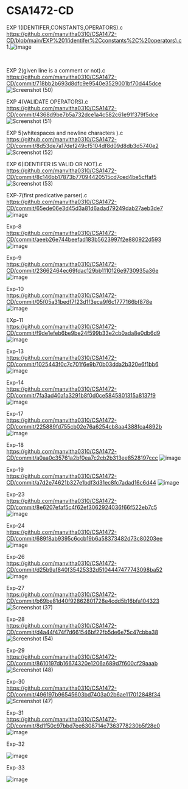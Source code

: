 # CSA1472-CD
EXP 1(IDENTIFER,CONSTANTS,OPERATORS).c<br>
https://github.com/manvitha0310/CSA1472-CD/blob/main/EXP%201(identifer%2Cconstants%2C%20operators).c<br>
1.![image](https://user-images.githubusercontent.com/113499774/216784727-db284353-8639-4a88-a852-58d7f8ef26f8.png)

<br>

EXP 2(given line is a comment or not).c<br>
https://github.com/manvitha0310/CSA1472-CD/commit/718bb2b693d8dfc9e9540e3529001bf70d445dce<br>
![Screenshot (50)](https://user-images.githubusercontent.com/113499774/216830895-2fbd3dc2-923f-424f-9516-e6fcb8122abd.png)
<br>

EXP 4(VALIDATE OPERATORS).c<br>
https://github.com/manvitha0310/CSA1472-CD/commit/4368d9be7b5a732dce1a4c582c61e91f379f5dce<br>
![Screenshot (51)](https://user-images.githubusercontent.com/113499774/216831092-01b85301-b81d-402f-b7e7-960745147fda.png)
<br>

EXP 5(whitespaces and newline characters ).c<br>
https://github.com/manvitha0310/CSA1472-CD/commit/8d53de7a17def249cf5104df8d09d8db3d5740e2<br>
![Screenshot (52)](https://user-images.githubusercontent.com/113499774/216831293-0fe0981f-5369-4211-b51c-a3a15ed178c4.png)
<br>

EXP 6(IDENTIFER IS VALID OR NOT).c<br>
https://github.com/manvitha0310/CSA1472-CD/commit/8c146bb17873b77094420515cd7ced4be5cffaf5<br>
![Screenshot (53)](https://user-images.githubusercontent.com/113499774/216831427-b7528824-278a-4db8-a874-02e2c355f169.png)
<br>

EXP-7(first predicative parser).c<br>
https://github.com/manvitha0310/CSA1472-CD/commit/65ede06e3d45d3a81d6adad79249dab27aeb3de7<br>
![image](https://user-images.githubusercontent.com/113499774/216833490-597823af-8d88-46ef-a0d7-369c4cc04db5.png)
<br>

Exp-8 <br>
https://github.com/manvitha0310/CSA1472-CD/commit/aeeb26e744beefad183b5623997f2e880922d593<br>
![image](https://user-images.githubusercontent.com/113499774/216832519-4513cc5a-5bea-4a03-a338-c5760b40c91f.png)
<br>

Exp-9 <br>
https://github.com/manvitha0310/CSA1472-CD/commit/23662464ec69fdac129bb1110126e9730935a36e<br>
![image](https://user-images.githubusercontent.com/113499774/216832610-2b91f509-f236-4999-a37b-096ffe9d5849.png)
<br>

Exp-10 <br>
https://github.com/manvitha0310/CSA1472-CD/commit/05f05a31bedf7f23d1f3eca9f6c1777166bf878e<br>
![image](https://user-images.githubusercontent.com/113499774/216832610-2b91f509-f236-4999-a37b-096ffe9d5849.png)
<br>

EXp-11 <br>
https://github.com/manvitha0310/CSA1472-CD/commit/f9de1efeb6be9be24f599b33e2cb0ada8e0db6d9<br>
![image](https://user-images.githubusercontent.com/113499774/216833515-0edef53b-a49d-4af8-9dc8-e2ab07081c52.png)
<br>

Exp-13 <br>
https://github.com/manvitha0310/CSA1472-CD/commit/1025443f0c7c701f6e9b70b03dda2b320e6f1bb6<br>
![image](https://user-images.githubusercontent.com/113499774/216787149-9847a6f6-4450-4ef6-9cd0-75d2d7421df9.png)
<br>

Exp-14 <br>
https://github.com/manvitha0310/CSA1472-CD/commit/7fa3ad40a1a3291b8f0d0ce5845801315a8137f9<br>
![image](https://user-images.githubusercontent.com/113499774/216787165-1df776e3-76b5-49e1-9e47-a3bdc3e9f901.png)
<br>

Exp-17 <br>
https://github.com/manvitha0310/CSA1472-CD/commit/225889fd755cb02e76a6254cb8aa4388fca4892b<br>
![image](https://user-images.githubusercontent.com/113499774/216833398-662d13cd-2788-4953-b310-8461afdde8af.png)
<br>

Exp-18 <br>
https://github.com/manvitha0310/CSA1472-CD/commit/a0aa0c35761a2bf0ea7c2cb2b313ee8528197ccc
![image](https://user-images.githubusercontent.com/113499774/216833551-a07b0799-a3cb-4d32-9014-7b9adb1723fc.png)
<br>

Exp-19 <br>
https://github.com/manvitha0310/CSA1472-CD/commit/a7d2e74621b327e1bdf3d31ec8fc7adad16c6d44
![image](https://user-images.githubusercontent.com/113499774/216833571-4c5e02a2-ef2c-4a93-a9b5-19c5f3204a24.png)
<br>

Exp-23  <br>
https://github.com/manvitha0310/CSA1472-CD/commit/8e6207efaf5c4f62ef3062924036f66f522eb7c5<br>
![image](https://user-images.githubusercontent.com/113499774/216833723-e0c6fcd4-468c-4e18-b487-dea22c5ab2ee.png)
<br>

Exp-24 <br>
https://github.com/manvitha0310/CSA1472-CD/commit/689f8ab9395c6ccb19b6a58373482d73c80203ee<br>
![image](https://user-images.githubusercontent.com/113499774/216833766-91509042-186b-4343-b0d7-991aecf1dd29.png)
<br>

Exp-26 <br>
https://github.com/manvitha0310/CSA1472-CD/commit/d25b9af840f35425332d5104447477743098ba52<br>
![image](https://user-images.githubusercontent.com/113499774/216833847-3d68ba04-bae8-464b-86cd-9e7bbc363b66.png)

Exp-27 <br>
https://github.com/manvitha0310/CSA1472-CD/commit/b69be81d40f92862801728e4cdd5b16bfa104323<br>
![Screenshot (37)](https://user-images.githubusercontent.com/113499774/216833934-e0d84078-46d9-4cad-8d9f-9f42110ae1b5.png)
<br>

Exp-28 <br>
https://github.com/manvitha0310/CSA1472-CD/commit/d4a44f474f7d661546bf22fb5de6e75c47cbba38<br>
![Screenshot (54)](https://user-images.githubusercontent.com/113499774/216834061-620df2aa-dae4-4f09-9b1f-87b9394fc332.png)
<br>

Exp-29 <br>
https://github.com/manvitha0310/CSA1472-CD/commit/8610197db16674320e1206a689d7f600cf29aaab
![Screenshot (48)](https://user-images.githubusercontent.com/113499774/216834192-27b02cda-2194-41f8-acec-38d6dfd6901c.png)
<br>

Exp-30 <br>
https://github.com/manvitha0310/CSA1472-CD/commit/496197b96545603bd7403a02b6ae117012848f34
![Screenshot (47)](https://user-images.githubusercontent.com/113499774/216834278-a69c8f73-0d93-4387-9b4a-fb5d1ebba4b5.png)
<br>

Exp-31 <br>
https://github.com/manvitha0310/CSA1472-CD/commit/8d1f50c97bbd7ee6308714e7363778230b5f28e0<br>
![image](https://user-images.githubusercontent.com/113499774/216835135-0387ee7b-6a94-46b4-928f-bf9550775f5b.png)
<br>

Exp-32 <br>

![image](https://user-images.githubusercontent.com/113499774/216835361-57476cc4-8544-4515-bbe5-e8f05de3bedd.png)
<br>

Exp-33 <br>

![image](https://user-images.githubusercontent.com/113499774/216835388-12f0d99b-40b6-42eb-a452-85423453dcce.png)
<br>


